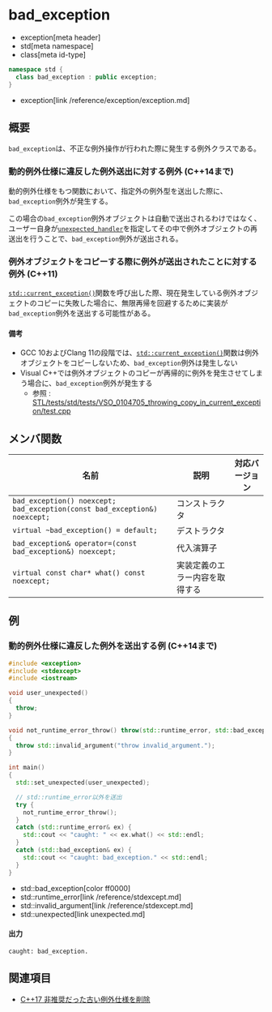 # bad_exception
* exception[meta header]
* std[meta namespace]
* class[meta id-type]

```cpp
namespace std {
  class bad_exception : public exception;
}
```
* exception[link /reference/exception/exception.md]

## 概要
`bad_exception`は、不正な例外操作が行われた際に発生する例外クラスである。

### 動的例外仕様に違反した例外送出に対する例外 (C++14まで)
動的例外仕様をもつ関数において、指定外の例外型を送出した際に、`bad_exception`例外が発生する。

この場合の`bad_exception`例外オブジェクトは自動で送出されるわけではなく、ユーザー自身が[`unexpected_handler`](/reference/exception/set_unexpected.md)を指定してその中で例外オブジェクトの再送出を行うことで、`bad_exception`例外が送出される。


### 例外オブジェクトをコピーする際に例外が送出されたことに対する例外 (C++11)
[`std::current_exception()`](current_exception.md)関数を呼び出した際、現在発生している例外オブジェクトのコピーに失敗した場合に、無限再帰を回避するために実装が`bad_exception`例外を送出する可能性がある。

#### 備考
- GCC 10およびClang 11の段階では、[`std::current_exception()`](current_exception.md)関数は例外オブジェクトをコピーしないため、`bad_exception`例外は発生しない
- Visual C++では例外オブジェクトのコピーが再帰的に例外を発生させてしまう場合に、`bad_exception`例外が発生する
    - 参照 : [STL/tests/std/tests/VSO_0104705_throwing_copy_in_current_exception/test.cpp](https://github.com/microsoft/STL/blob/12c684bba78f9b032050526abdebf14f58ca26a3/tests/std/tests/VSO_0104705_throwing_copy_in_current_exception/test.cpp)


## メンバ関数

| 名前 | 説明 | 対応バージョン |
|----------------------------------------------|-----------------------------------------------|-------|
| `bad_exception() noexcept;` `bad_exception(const bad_exception&) noexcept;` | コンストラクタ | |
| `virtual ~bad_exception() = default;` | デストラクタ | |
| `bad_exception& operator=(const bad_exception&) noexcept;` | 代入演算子 | |
| `virtual const char* what() const noexcept;` | 実装定義のエラー内容を取得する | |


## 例
### 動的例外仕様に違反した例外を送出する例 (C++14まで)
```cpp example
#include <exception>
#include <stdexcept>
#include <iostream>

void user_unexpected()
{
  throw;
}

void not_runtime_error_throw() throw(std::runtime_error, std::bad_exception)
{
  throw std::invalid_argument("throw invalid_argument.");
}

int main()
{
  std::set_unexpected(user_unexpected);

  // std::runtime_error以外を送出
  try {
    not_runtime_error_throw();
  }
  catch (std::runtime_error& ex) {
    std::cout << "caught: " << ex.what() << std::endl;
  }
  catch (std::bad_exception& ex) {
    std::cout << "caught: bad_exception." << std::endl;
  }
}
```
* std::bad_exception[color ff0000]
* std::runtime_error[link /reference/stdexcept.md]
* std::invalid_argument[link /reference/stdexcept.md]
* std::unexpected[link unexpected.md]


#### 出力
```
caught: bad_exception.
```

## 関連項目
- [C++17 非推奨だった古い例外仕様を削除](/lang/cpp17/remove_deprecated_exception_specifications.md)
